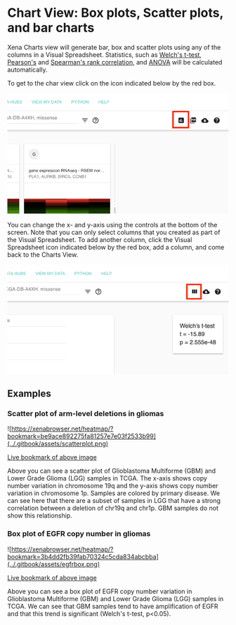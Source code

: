 # Chart View: Box plots, Scatter plots, and bar charts

Xena Charts view will generate bar, box and scatter plots using any of the columns in a Visual Spreadsheet. Statistics, such as [Welch's t-test,](https://en.wikipedia.org/wiki/Welch's_t-test) [Pearson's](https://en.wikipedia.org/wiki/Pearson_correlation_coefficient) and [Spearman's rank correlation](https://en.wikipedia.org/wiki/Spearman's_rank_correlation_coefficient), and [ANOVA](https://en.wikipedia.org/wiki/Analysis_of_variance) will be calculated automatically.

To get to the char view click on the icon indicated below by the red box.

![How to get to Charts mode](../.gitbook/assets/tocharts.png)

You can change the x- and y-axis using the controls at the bottom of the screen. Note that you can only select columns that you created as part of the Visual Spreadsheet. To add another column, click the Visual Spreadsheet icon indicated below by the red box, add a column, and come back to the Charts View.

![How to get back to the Visual Spreadsheet](../.gitbook/assets/backtospreadsheet.png)

## Examples

### Scatter plot of arm-level deletions in gliomas <a id="scatterplotofarmleveldeletionsingliomas"></a>

![https://xenabrowser.net/heatmap/?bookmark=be9ace892275fa81257e7e03f2533b99](../.gitbook/assets/scatterplot.png)

[Live bookmark of above image](https://xenabrowser.net/heatmap/?bookmark=be9ace892275fa81257e7e03f2533b99)

Above you can see a scatter plot of Glioblastoma Multiforme \(GBM\) and Lower Grade Glioma \(LGG\) samples in TCGA. The x-axis shows copy number variation in chromosome 19q and the y-axis shows copy number variation in chromosome 1p. Samples are colored by primary disease. We can see here that there are a subset of samples in LGG that have a strong correlation between a deletion of chr19q and chr1p. GBM samples do not show this relationship.

### Box plot of EGFR copy number in gliomas <a id="boxplotofegfrcopynumberingliomas"></a>

![https://xenabrowser.net/heatmap/?bookmark=3b4dd2fb39fab70324c5cda834abcbba](../.gitbook/assets/egfrbox.png)

[Live bookmark of above image](https://xenabrowser.net/heatmap/?bookmark=3b4dd2fb39fab70324c5cda834abcbba)

Above you can see a box plot of EGFR copy number variation in Glioblastoma Multiforme \(GBM\) and Lower Grade Glioma \(LGG\) samples in TCGA. We can see that GBM samples tend to have amplification of EGFR and that this trend is significant \(Welch's t-test, p&lt;0.05\).



